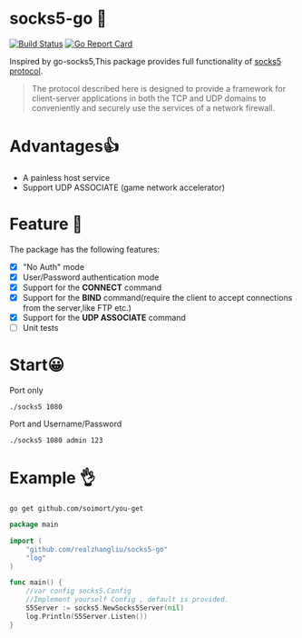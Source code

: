 # socks5-go 🎉
[![Build Status](https://travis-ci.com/realzhangliu/socks5-go.svg?branch=dev)](https://travis-ci.com/realzhangliu/socks5-go)
[![Go Report Card](https://goreportcard.com/badge/github.com/realzhangliu/socks5-go)](https://goreportcard.com/report/github.com/realzhangliu/socks5-go)

Inspired by go-socks5,This package provides full functionality of [socks5 protocol](https://www.rfc-editor.org/rfc/pdfrfc/rfc1928.txt.pdf).

>The protocol described here is designed to provide a framework for client-server applications in both the TCP and UDP domains to conveniently and securely use the services of a network firewall.

Advantages👍
=======
- A painless host service
- Support UDP ASSOCIATE (game network accelerator)


Feature 🎯
=======
The package has the following features:
- [x] "No Auth" mode
- [x] User/Password authentication mode
- [x] Support for the **CONNECT** command
- [x] Support for the **BIND** command(require the client to accept connections from the server,like FTP etc.)
- [x] Support for the **UDP ASSOCIATE** command
- [ ] Unit tests

Start😀
=======
Port only
```shell
./socks5 1080
```
Port and Username/Password
```shell
./socks5 1080 admin 123
```

Example 👌
=======
```shell 
go get github.com/soimort/you-get
```
```go
package main

import (
	"github.com/realzhangliu/socks5-go"
	"log"
)

func main() {
	//var config socks5.Config
	//Implement yourself Config , default is provided.
	S5Server := socks5.NewSocks5Server(nil)
	log.Println(S5Server.Listen())
}


```
